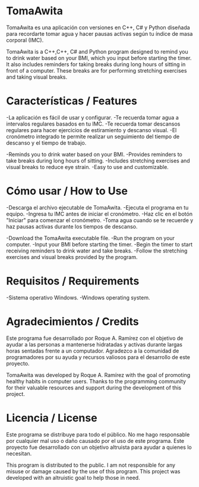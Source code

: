 # TomaAwita
TomaAwita es una aplicación con versiones en C++, C# y Python diseñada para recordarte tomar agua y hacer pausas activas según tu índice de masa corporal (IMC).

TomaAwita is a C++,C++, C# and Python program designed to remind you to drink water based on your BMI, which you input before starting the timer. It also includes reminders for taking breaks during long hours of sitting in front of a computer. These breaks are for performing stretching exercises and taking visual breaks.

# Características / Features
-La aplicación es fácil de usar y configurar.
-Te recuerda tomar agua a intervalos regulares basados en tu IMC.
-Te recuerda tomar descansos regulares para hacer ejercicios de estiramiento y descanso visual.
-El cronómetro integrado te permite realizar un seguimiento del tiempo de descanso y el tiempo de trabajo.

-Reminds you to drink water based on your BMI.
-Provides reminders to take breaks during long hours of sitting.
-Includes stretching exercises and visual breaks to reduce eye strain.
-Easy to use and customizable.

# Cómo usar / How to Use
-Descarga el archivo ejecutable de TomaAwita.
-Ejecuta el programa en tu equipo.
-Ingresa tu IMC antes de iniciar el cronómetro.
-Haz clic en el botón "Iniciar" para comenzar el cronómetro.
-Toma agua cuando se te recuerde y haz pausas activas durante los tiempos de descanso.

-Download the TomaAwita executable file.
-Run the program on your computer.
-Input your BMI before starting the timer.
-Begin the timer to start receiving reminders to drink water and take breaks.
-Follow the stretching exercises and visual breaks provided by the program.

# Requisitos / Requirements
-Sistema operativo Windows.
-Windows operating system.
# Agradecimientos / Credits
Este programa fue desarrollado por Roque A. Ramírez con el objetivo de ayudar a las personas a mantenerse hidratadas y activas durante largas horas sentadas frente a un computador. Agradezco a la comunidad de programadores por su ayuda y recursos valiosos para el desarrollo de este proyecto.

TomaAwita was developed by Roque A. Ramírez with the goal of promoting healthy habits in computer users. Thanks to the programming community for their valuable resources and support during the development of this project.
# Licencia / License
Este programa se distribuye para todo el público. No me hago responsable por cualquier mal uso o daño causado por el uso de este programa. Este proyecto fue desarrollado con un objetivo altruista para ayudar a quienes lo necesitan.

This program is distributed to the public. I am not responsible for any misuse or damage caused by the use of this program. This project was developed with an altruistic goal to help those in need.
